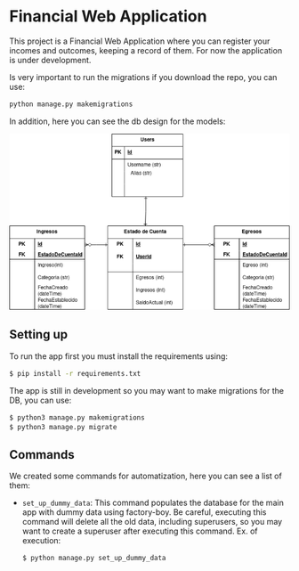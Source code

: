# Financial Web Application

This project is a Financial Web Application where you can register your incomes and outcomes, keeping a record of them. For now the application is under development. 

Is very important to run the migrations if you download the repo, you can use:

```python
python manage.py makemigrations
```

In addition, here you can see the db design for the models:

![db-design](db_design.drawio.png)

## Setting up

To run the app first you must install the requirements using:

```bash
$ pip install -r requirements.txt
```

The app is still in development so you may want to make migrations for the DB, you can use:

```bash
$ python3 manage.py makemigrations
$ python3 manage.py migrate
```

## Commands

We created some commands for automatization, here you can see a list of them:

* `set_up_dummy_data`: This command populates the database for the main app with dummy data using factory-boy. Be careful, executing this command will delete all the old data, including superusers, so you may want to create a superuser after executing this command. Ex. of execution:

    ```bash
    $ python manage.py set_up_dummy_data
    ```
